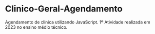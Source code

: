 # Clinico-Geral-Agendamento
Agendamento de clinica utilizando JavaScript. 1º Atividade realizada em 2023 no ensino médio técnico.
